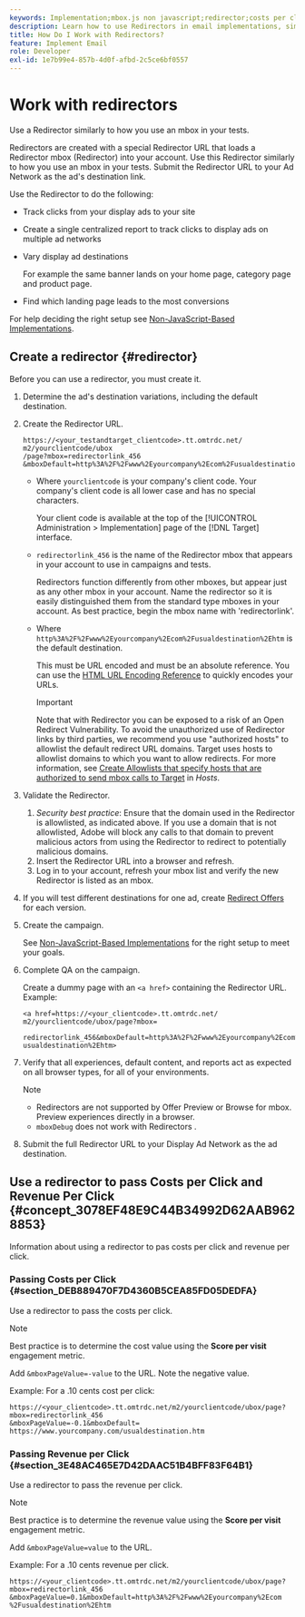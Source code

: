 ```yaml
---
keywords: Implementation;mbox.js non javascript;redirector;costs per click;revenue per click
description: Learn how to use Redirectors in email implementations, similarly to how you use an mbox in your Adobe [!DNL Target] activities.
title: How Do I Work with Redirectors?
feature: Implement Email
role: Developer
exl-id: 1e7b99e4-857b-4d0f-afbd-2c5ce6bf0557
---
```

# Work with redirectors

Use a Redirector similarly to how you use an mbox in your tests.

Redirectors are created with a special Redirector URL that loads a Redirector mbox (Redirector) into your account. Use this Redirector similarly to how you use an mbox in your tests. Submit the Redirector URL to your Ad Network as the ad's destination link.

Use the Redirector to do the following:

* Track clicks from your display ads to your site 
* Create a single centralized report to track clicks to display ads on multiple ad networks 
* Vary display ad destinations

  For example the same banner lands on your home page, category page and product page. 

* Find which landing page leads to the most conversions

For help deciding the right setup see [Non-JavaScript-Based Implementations](https://developer.adobe.com/target/implement/email/). 

## Create a redirector {#redirector}

Before you can use a redirector, you must create it.

1. Determine the ad's destination variations, including the default destination.
1. Create the Redirector URL.

   ```
   https://<your_testandtarget_clientcode>.tt.omtrdc.net/​m2/yourclientcode/ubox
   /​page?mbox=redirectorlink_456
   &mboxDefault=http%3A%2F%2Fwww%2Eyourcompany%2Ecom%2Fusualdestination%2Ehtm
   ```

   * Where `yourclientcode` is your company's client code. Your company's client code is all lower case and has no special characters.

     Your client code is available at the top of the [!UICONTROL Administration > Implementation] page of the [!DNL Target] interface.

   * `redirectorlink_456` is the name of the Redirector mbox that appears in your account to use in campaigns and tests.

      Redirectors function differently from other mboxes, but appear just as any other mbox in your account. Name the redirector so it is easily distinguished them from the standard type mboxes in your account.  As best practice, begin the mbox name with 'redirectorlink'.

   * Where `http%3A%2F%2Fwww%2Eyourcompany%2Ecom%2Fusualdestination%2Ehtm` is the default destination.

     This must be URL encoded and must be an absolute reference. You can use the [HTML URL Encoding Reference](https://www.w3schools.com/tags/ref_urlencode.asp) to quickly encodes your URLs.

     >[!IMPORTANT]
     >
     >Note that with Redirector you can be exposed to a risk of an Open Redirect Vulnerability. To avoid the unauthorized use of Redirector links by third parties, we recommend you use "authorized hosts" to allowlist the default redirect URL domains. Target uses hosts to allowlist domains to which you want to allow redirects. For more information, see [Create Allowlists that specify hosts that are authorized to send mbox calls to Target](/help/main/administrating-target/hosts.md#allowlist) in *Hosts*.

1. Validate the Redirector.
   1. *Security best practice*: Ensure that the domain used in the Redirector is allowlisted, as indicated above. If you use a domain that is not allowlisted, Adobe will block any calls to that domain to prevent malicious actors from using the Redirector to redirect to potentially malicious domains.
   1. Insert the Redirector URL into a browser and refresh.
   1. Log in to your account, refresh your mbox list and verify the new Redirector is listed as an mbox.
1. If you will test different destinations for one ad, create [Redirect Offers](/help/main/c-experiences/c-visual-experience-composer/redirect-offer.md#task_9578678D42784F5EB9638F8AC8C911FA) for each version.
1. Create the campaign.

   See [Non-JavaScript-Based Implementations](https://developer.adobe.com/target/implement/email/) for the right setup to meet your goals. 
1. Complete QA on the campaign.

   Create a dummy page with an `<a href>` containing the Redirector URL. Example:

   ```
   <a href=https://<your_clientcode>.tt.omtrdc.net/​m2/yourclientcode/ubox/​page?mbox=
   
   redirectorlink_456&mboxDefault=http%3A%2F%2Fwww%2Eyourcompany%2Ecom%2F​usualdestination%2Ehtm>
   ```

1. Verify that all experiences, default content, and reports act as expected on all browser types, for all of your environments.

   >[!NOTE]
   >
   >* Redirectors are not supported by Offer Preview or Browse for mbox. Preview experiences directly in a browser. 
   >* `mboxDebug` does not work with Redirectors . 

1. Submit the full Redirector URL to your Display Ad Network as the ad destination.

## Use a redirector to pass Costs per Click and Revenue Per Click {#concept_3078EF48E9C44B34992D62AAB9628853}

Information about using a redirector to pas costs per click and revenue per click.

### Passing Costs per Click {#section_DEB889470F7D4360B5CEA85FD05DEDFA}

Use a redirector to pass the costs per click.

>[!NOTE]
>
>Best practice is to determine the cost value using the **Score per visit** engagement metric.

Add `&mboxPageValue=-value` to the URL. Note the negative value.

Example: For a .10 cents cost per click:

```
https://<your_clientcode>.tt.omtrdc.net/​m2/yourclientcode/ubox/​page?mbox=redirectorlink_456
&mboxPageValue=-0.1&mboxDefault=​https://www.yourcompany.com/usualdestination.htm
```

### Passing Revenue per Click {#section_3E48AC465E7D42DAAC51B4BFF83F64B1}

Use a redirector to pass the revenue per click.

>[!NOTE]
>
>Best practice is to determine the revenue value using the **Score per visit** engagement metric.

Add `&mboxPageValue=value` to the URL.

Example: For a .10 cents revenue per click.

```
https://<​your_clientcode>​​​​.tt​​.omtrdc​.net/​​m2/​yourclientcode/​ubox/​​​page?mbox=redirectorlink_456
&mboxPageValue=0.1​&mbox​Default=​​http%3A%2F%2Fwww%2E​yourcompany%2Ecom​%2Fusualdestination%2Ehtm
```
